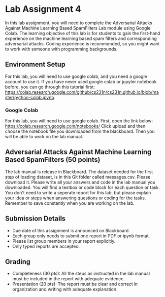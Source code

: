 # Lab Assignment 4
In this lab assignment, you will need to complete the Adversarial Attacks Against Machine Learning Based SpamFilters Lab module using Google Colab. The learning objective of this lab is for students to gain the first-hand experience on the machine learning based spam filters and corresponding adversarial attacks. Coding experience is recommended, so you might want to work with someone with programming backgrounds. 

## Environment Setup

For this lab, you will need to use google colab, and you need a google account to use it. If you have never used google colab or jupyter notebook before, you can go through this tutorial first: https://colab.research.google.com/github/cs231n/cs231n.github.io/blob/master/python-colab.ipynb.

### Google Colab
For this lab, you will need to use google colab. First, open the link below:
https://colab.research.google.com/notebooks/
Click upload and then choose the notebook file you downloaded from the blackboard.
Then you will be able to work on the lab manual. 

## Adversarial Attacks Against Machine Learning Based SpamFilters (50 points)
The lab manual is release in Blackboard. The dataset needed for the first step of loading dataset, is in this Git folder called messages.csv. Please download it.
Please write all your answers and code in the lab manual you downloaded. You will find a textbox or code block for each question or task. You don't need to write a seperate report for this lab, but please explain your idea or steps when answering questions or coding for the tasks.
Remember to save constantly when you are working on the lab.

## Submission Details

- Due date of this assignment is announced on Blackboard.
- Each group only needs to submit one report in PDF or ipynb format.
- Please list group members in your report explicitly.
- Only typed reports are accepted.

## Grading

- Completeness (30 pts): All the steps as instructed in the lab manual must be included in the report with adequate evidence.
- Presentation (20 pts): The report must be clear and correct in organization and writing with adequate explanation.
